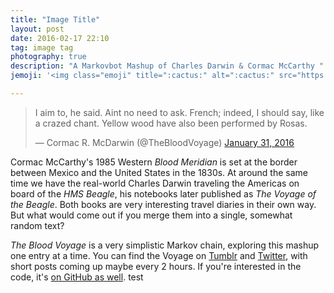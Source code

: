 ```yaml
---
title: "Image Title"
layout: post
date: 2016-02-17 22:10
tag: image tag
photography: true
description: "A Markovbot Mashup of Charles Darwin & Cormac McCarthy "
jemoji: '<img class="emoji" title=":cactus:" alt=":cactus:" src="https://assets-cdn.github.com/images/icons/emoji/unicode/1f335.png" height="20" width="20" align="absmiddle">'

---
```


<blockquote class="twitter-tweet" data-lang="en"><p lang="en" dir="ltr">I aim to, he said. Aint no need to ask. French; indeed, I should say, like a crazed chant. Yellow wood have also been performed by Rosas.</p>&mdash; Cormac R. McDarwin (@TheBloodVoyage) <a href="https://twitter.com/TheBloodVoyage/status/693931337800118272">January 31, 2016</a></blockquote>
<script async src="//platform.twitter.com/widgets.js" charset="utf-8"></script>

Cormac McCarthy's 1985 Western *Blood Meridian* is set at the border between Mexico and the United States in the 1830s. At around the same time we have the real-world Charles Darwin traveling the Americas on board of the *HMS Beagle*, his notebooks later published as *The Voyage of the Beagle*. Both books are very interesting travel diaries in their own way. But what would come out if you merge them into a single, somewhat random text?

*The Blood Voyage* is a very simplistic Markov chain, exploring this mashup one entry at a time. You can find the Voyage on [Tumblr](http://thebloodvoyage.tumblr.com/) and [Twitter](https://twitter.com/TheBloodVoyage), with short posts coming up maybe every 2 hours. If you're interested in the code, it's [on GitHub as well](https://github.com/gedankenstuecke/BloodVoyage). test
